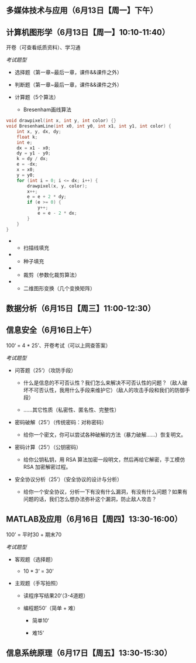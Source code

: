 ## 多媒体技术与应用（6月13日【周一】下午）

## 计算机图形学（6月13日【周一】10:10-11:40）

开卷（可查看纸质资料）、学习通

*考试题型*

* 选择题（第一章~最后一章，课件&&课件之外）

* 判断题（第一章~最后一章，课件&&课件之外）

* 计算题（5个算法）

  * Bresenham画线算法
```cpp
void drawpixel(int x, int y, int color) {}
void BresenhamLine(int x0, int y0, int x1, int y1, int color) {
    int x, y, dx, dy;
    float k;
    int e;
    dx = x1 - x0;
    dy = y1 - y0;
    k = dy / dx;
    e = -dx;
    x = x0;
    y = y0;
    for (int i = 0; i <= dx; i++) {
        drawpixel(x, y, color);
        x++;
        e = e + 2 * dy;
        if (e >= 0) {
            y++;
            e = e - 2 * dx;
        }
    }
}
```

  * * 扫描线填充

  * * 种子填充

  * * 裁剪（参数化裁剪算法）

  * * 二维图形变换（几个变换矩阵）


## 数据分析（6月15日【周三】11:00-12:30）



## 信息安全（6月16日上午）

100‘ = 4 * 25’、开卷考试（可以上网查答案）

*考试题型*

* 问答题（25‘）（攻防手段）

  * 什么是信息的不可否认性？我们怎么来解决不可否认性的问题？（敌人破坏不可否认性，我用什么手段来维护它）（敌人的攻击手段和我们的防御手段）

  * ……其它性质（私密性、匿名性、完整性）

* 密码破解（25’）（传统密码：对称密码）

  * 给你一个密文，你可以尝试各种破解的方法（暴力破解……）恢复明文。

* 密码计算（25‘）（公钥密码）

  * 给你公钥私钥，用 RSA 算法加密一段明文，然后再给它解密，手工模仿 RSA 加密解密过程。

* 安全协议分析（25’）（安全协议的设计与分析）

  * 给你一个安全协议，分析一下有没有什么漏洞，有没有什么问题？如果有问题的话，我们怎么想办法弥补这个漏洞，防止敌人攻击？


## MATLAB及应用（6月16日【周四】13:30-16:00）

100’ = 平时30 + 期末70

*考试题型*

* 客观题（选择题）

  * 10 * 3‘ = 30’

* 主观题（手写拍照）

  * 读程序写结果20‘（3-4道题）

  * 编程题50’（简单 + 难）

    * 简单10‘
    
    * 难15’


## 信息系统原理（6月17日【周五】13:30-15:30）

